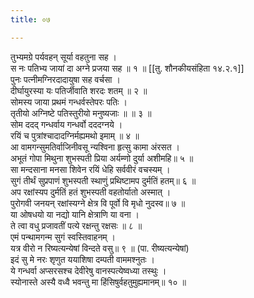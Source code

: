 ```yaml
---
title: ०७

---
```

तुभ्यमग्रे पर्यवहन् सूर्या वहतुना सह ।  
स नः पतिभ्य जायां दा अग्ने प्रजया सह ॥ १ ॥ [[तु. शौनकीयसंहिता १४.२.१]]  
पुनः पत्नीमग्निरदादायुषा सह वर्चसा ।  
दीर्घायुरस्या यः पतिर्जीवाति शरदः शतम् ॥ २ ॥  
सोमस्य जाया प्रथमं गन्धर्वस्तेपरः पतिः ।  
तृतीयो अग्निष्टे पतिस्तुरीयो मनुष्यजाः ॥ ॥ ३ ॥  
सोम ददद् गन्धर्वाय गन्धर्वो दददग्नये ।  
रयिं च पुत्रांश्चादादग्निर्मह्यमथो इमाम् ॥ ४ ॥  
आ वामगन्सुमतिर्वाजिनीवसू न्यश्विना हृत्सु कामा अंरसत ।  
अभूतं गोपा मिथुना शुभस्पती प्रिया अर्यम्णो दुर्या अशीमहि॥ ५ ॥  
सा मन्दसाना मनसा शिवेन रयिं धेहि सर्ववीरं वचस्यम् ।  
सुगं तीर्थं सुप्रपाणं शुभस्पती स्थाणुं प्रथिष्टामप दुर्मतिं हतम्॥ ६ ॥  
अप रक्षांस्यप दुर्मतिं हतं शुभस्पती वहतोर्यातो अस्मात् ।  
पुरोगवी जनयन् रक्षांस्यग्ने क्षेत्र वि पूर्वो वि मृधो नुदस्व॥ ७ ॥  
या ओषधयो या नद्यो यानि क्षेत्राणि या वना ।  
ते त्वा वधु प्रजावतीं पत्ये रक्षन्तु रक्षसः ॥ ८ ॥  
एमं पन्थामगन्म सुगं स्वस्तिवाहनम् ।  
यत्र वीरो न रिष्यत्यन्येषां विन्दते वसु॥ ९ ॥ (पा. रीष्यत्यन्येषां)  
इदं सु मे नरः शृणुत ययाशिषा दम्पती वाममश्नुतः ।  
ये गन्धर्वा अप्सरसश्च देवीरेषु वानस्पत्येष्वध्या तस्थुः ।  
स्योनास्ते अस्यै वध्वै भवन्तु मा हिंसिषुर्वहतुमुह्यमानम्॥ १० ॥  